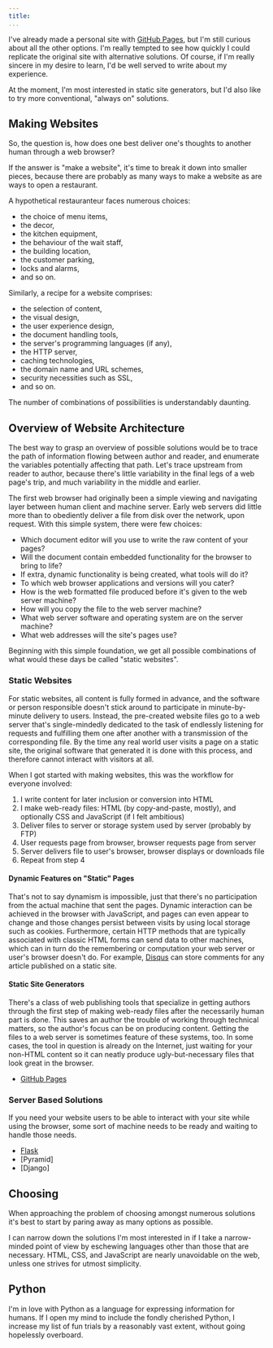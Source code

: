```yaml
---
title:
...
```


I've already made a personal site with [GitHub Pages],
but I'm still curious about all the other options.
I'm really tempted to see how quickly I could replicate the original site
with alternative solutions.
Of course, if I'm really sincere in my desire to learn,
I'd be well served to write about my experience.

At the moment,
I'm most interested in static site generators,
but I'd also like to try more conventional, "always on" solutions.

## Making Websites

So, the question is,
how does one best deliver one's thoughts to another human
through a web browser?

If the answer is "make a website",
it's time to break it down into smaller pieces,
because there are probably as many ways to make a website
as are ways to open a restaurant.

A hypothetical restauranteur faces numerous choices:

- the choice of menu items,
- the decor,
- the kitchen equipment,
- the behaviour of the wait staff,
- the building location,
- the customer parking,
- locks and alarms,
- and so on.

Similarly, a recipe for a website comprises:

- the selection of content,
- the visual design,
- the user experience design,
- the document handling tools,
- the server's programming languages (if any),
- the HTTP server,
- caching technologies,
- the domain name and URL schemes,
- security necessities such as SSL,
- and so on.

The number of combinations of possibilities is understandably daunting.

## Overview of Website Architecture

The best way to grasp an overview of possible solutions
would be to trace the path of information
flowing between author and reader,
and enumerate the variables potentially affecting that path.
Let's trace upstream from reader to author,
because there's little variability in the final legs of a web page's trip,
and much variability in the middle and earlier.

The first web browser had originally been a simple viewing and navigating layer
between human client and machine server.
Early web servers did little more than to obediently
deliver a file from disk over the network, upon request.
With this simple system, there were few choices:

- Which document editor will you use to write the raw content of your pages?
- Will the document contain embedded functionality
  for the browser to bring to life?
- If extra, dynamic functionality is being created, what tools will do it?
- To which web browser applications and versions will you cater?
- How is the web formatted file produced
  before it's given to the web server machine?
- How will you copy the file to the web server machine?
- What web server software and operating system are on the server machine?
- What web addresses will the site's pages use?

Beginning with this simple foundation, we get all possible combinations of
what would these days be called "static websites".

### Static Websites

For static websites, all content is fully formed in advance,
and the software or person responsible
doesn't stick around to participate in
minute-by-minute delivery to users.
Instead, the pre-created website files go to a web server
that's single-mindedly dedicated to the task of endlessly
listening for requests and fulfilling them one after another
with a transmission of the corresponding file.
By the time any real world user visits a page on a static site,
the original software that generated it is done with this process,
and therefore cannot interact with visitors at all.

When I got started with making websites,
this was the workflow for everyone involved:

1. I write content for later inclusion or conversion into HTML
2. I make web-ready files: HTML (by copy-and-paste, mostly),
   and optionally CSS and JavaScript (if I felt ambitious)
3. Deliver files to server or storage system used by server (probably by FTP)
4. User requests page from browser, browser requests page from server
5. Server delivers file to user's browser, browser displays or downloads file
6. Repeat from step 4

#### Dynamic Features on "Static" Pages

That's not to say dynamism is impossible,
just that there's no participation from
the actual machine that sent the pages.
Dynamic interaction can be achieved in the browser with JavaScript,
and pages can even appear to change and those changes persist
between visits by using local storage such as cookies.
Furthermore, certain HTTP methods that are
typically associated with classic HTML forms
can send data to other machines,
which can in turn do the remembering or computation
your web server or user's browser doesn't do.
For example, [Disqus] can store comments
for any article published on a static site.


#### Static Site Generators

There's a class of web publishing tools that specialize in getting
authors through the first step of making web-ready files
after the necessarily human part is done.
This saves an author the trouble of working through technical matters,
so the author's focus can be on producing content.
Getting the files to a web server is sometimes feature of these systems, too.
In some cases, the tool in question is already on the Internet,
just waiting for your non-HTML content so it can neatly produce
ugly-but-necessary files that look great in the browser.

- [GitHub Pages]

### Server Based Solutions

If you need your website users to be able to interact with your site while using the browser,
some sort of machine needs to be ready and waiting to handle those needs.

- [Flask]
- [Pyramid]
- [Django]

## Choosing

When approaching the problem of
choosing amongst numerous solutions
it's best to start by paring away as many options as possible.

I can narrow down the solutions I'm most interested in
if I take a narrow-minded point of view
by eschewing languages other than those that are necessary.
HTML, CSS, and JavaScript are nearly unavoidable on the web,
unless one strives for utmost simplicity.

## Python

I'm in love with Python
as a language for expressing information for humans.
If I open my mind to include the fondly cherished Python,
I increase my list of fun trials
by a reasonably vast extent,
without going hopelessly overboard.

[Flask]: http://flask.pocoo.org/
[GitHub Pages]: https://pages.github.com/
[Disqus]: https://disqus.com/
